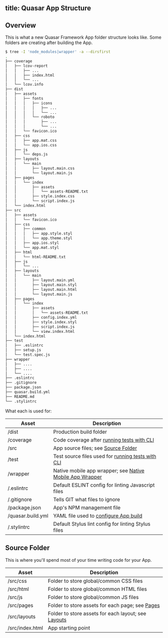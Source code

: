 title: Quasar App Structure
---
## Overview
This is what a new Quasar Framework App folder structure looks like. Some folders are creating after building the App.
``` bash
$ tree -I 'node_modules|wrapper' -a --dirsfirst
.
├── coverage
│   ├── lcov-report
│   │   ├── ...
│   │   ├── index.html
│   │   └── ...
│   └── lcov.info
├── dist
│   ├── assets
│   │   ├── fonts
│   │   │   ├── icons
│   │   │   │   ├── ...
│   │   │   │   └── ...
│   │   │   └── roboto
│   │   │       ├── ...
│   │   │       └── ...
│   │   └── favicon.ico
│   ├── css
│   │   ├── app.mat.css
│   │   └── app.ios.css
│   ├── js
│   │   └── deps.js
│   ├── layouts
│   │   └── main
│   │       ├── layout.main.css
│   │       └── layout.main.js
│   ├── pages
│   │   └── index
│   │       ├── assets
│   │       │   └── assets-README.txt
│   │       ├── style.index.css
│   │       └── script.index.js
│   └── index.html
├── src
│   ├── assets
│   │   └── favicon.ico
│   ├── css
│   │   ├── common
│   │   │   ├── app.style.styl
│   │   │   └── app.theme.styl
│   │   ├── app.ios.styl
│   │   └── app.mat.styl
│   ├── html
│   │   └── html-README.txt
│   ├── js
│   │   └── ...
│   ├── layouts
│   │   └── main
│   │       ├── layout.main.yml
│   │       ├── layout.main.styl
│   │       ├── layout.main.html
│   │       └── layout.main.js
│   ├── pages
│   │   └── index
│   │       ├── assets
│   │       │   └── assets-README.txt
│   │       ├── config.index.yml
│   │       ├── style.index.styl
│   │       ├── script.index.js
│   │       └── view.index.html
│   └── index.html
├── test
│   ├── .eslintrc
│   ├── setup.js
│   └── test.spec.js
├── wrapper
│   ├── ....
│   ├── ....
│   └── ....
├── .eslintrc
├── .gitignore
├── package.json
├── quasar.build.yml
├── README.md
└── .stylintrc
```

What each is used for:

| Asset | Description |
| --- | --- |
| /dist | Production build folder |
| /coverage | Code coverage after [running tests with CLI](/guide/cli-commands.html#Running-Test-Suites) |
| /src | App source files; see [Source Folder](#Source-Folder) |
| /test | Test source files used for [running tests with CLI](/guide/cli-commands.html#Running-Test-Suites) |
| /wrapper | Native mobile app wrapper; see [Native Mobile App Wrapper](/guide/native-mobile-app-wrapper.html) |
| /.eslintrc | Default ESLINT config for linting Javascript files |
| /.gitignore | Tells GIT what files to ignore |
| /package.json | App's NPM management file |
| /quasar.build.yml | YAML file used to [configure App build](/guide/quasar-app-configuration.html#quasar-build-yml) |
| /.stylintrc | Default Stylus lint config for linting Stylus files |

## Source Folder

This is where you'll spend most of your time writing code for your App.

| Asset | Description |
| --- | --- |
| /src/css | Folder to store global/common CSS files |
| /src/html | Folder to store global/common HTML files |
| /src/js | Folder to store global/common JS files |
| /src/pages | Folder to store assets for each page; see [Pages](/guide/quasar-pages.html) |
| /src/layouts | Folder to store assets for each layout; see [Layouts](/guide/quasar-layouts.html) |
| /src/index.html | App starting point |
